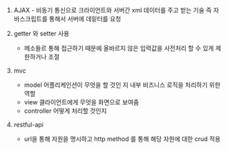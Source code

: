 1. AJAX - 비동기 통신으로 크라이언트와 서버간 xml 데이터를 주고 받는 기술 즉 자바스크립트를 통해서 서버에 데잍터를 요청

2. getter 와 setter 사용    
    - 메소들르 통해 접근하기 때문에 올바르지 않은 입력값을 사전처리 할 수 있게 제한하거나 조절

3. mvc 
    - model  어플리케인션이 무엇을 할 것인 지 내부 비즈니스 로직을 처리하기 위한 역할 
    - view 클라이언트에게 무엇을 화면으로 보여줌
    - controller 어떻게 처리할 것인지 

4. restful-api  
    - url을 통해 자원을 명시하고 http method 를 통해 해당 자원에 대한  crud 적용